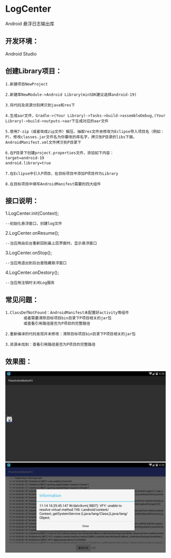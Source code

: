 
# LogCenter
Android 悬浮日志输出库

## 开发环境：
Android Studio

## 创建Library项目：

    1.新建项目NewProject

    2.新建库NewModule->Android Library(minSDK建议选择android-19)

    3.将代码及资源分别拷贝到java和res下

    4.生成aar文件，Gradle->(Your Library)->Tasks->build->assembleDebug,(Your Library)->build->outputs->aar下生成对应的aar文件

    5.使用7-zip（或者改成zip文件）解压，抽取res文件夹修改为Eclipse导入项目名（例如：P），修改classes.jar文件名为你要改的库名字，拷贝到P目录的libs下面，AndroidManifest.xml文件拷贝到P目录下

    6.在P目录下创建project.properties文件，添加如下内容：
    target=android-19
    android.library=true
    
    7.在Eclipse中引入P项目，在目标项目中添加P项目作为Library

    8.在目标项目中填写AndroidManifest需要的四大组件


## 接口说明：

1.LogCenter.init(Context);

    --初始化悬浮窗口，创建log文件

2.LogCenter.onResume();

    --当应用由后台重新回到最上层界面时，显示悬浮窗口

3.LogCenter.onStop();

    --当应用退出到后台是隐藏悬浮窗口

4.LogCenter.onDestory();

    --当应用注销时关闭Log服务
    
## 常见问题：

    1.ClassDefNotFound：AndroidManifest未配置好activity等组件
            或者需要清除目标项目bin目录下P项目相关的jar包
            或查看引用路径是否为P项目的完整路径
    
    2.重新编译的代码发现并未修改：清除目标项目bin目录下P项目相关的jar包
    
    3.资源未找到：查看引用路径是否为P项目的完整路径
    
## 效果图：

![](https://github.com/ChaplinLi/LogCenter/raw/master/pic/1.png)
![](https://github.com/ChaplinLi/LogCenter/raw/master/pic/2.png)


